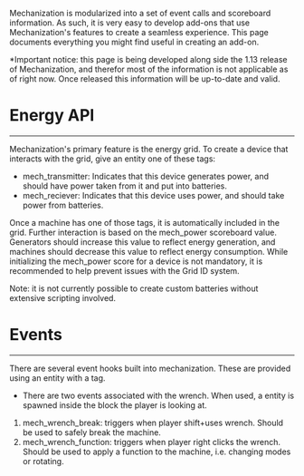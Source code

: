 Mechanization is modularized into a set of event calls and scoreboard information. As such, it is very easy to develop add-ons that use Mechanization's features to create a seamless experience. This page documents everything you might find useful in creating an add-on.

*Important notice: this page is being developed along side the 1.13 release of Mechanization, and therefor most of the information is not applicable as of right now. Once released this information will be up-to-date and valid.

# Energy API
***

Mechanization's primary feature is the energy grid. To create a device that interacts with the grid, give an entity one of these tags:
* mech_transmitter: Indicates that this device generates power, and should have power taken from it and put into batteries.
* mech_reciever: Indicates that this device uses power, and should take power from batteries.

Once a machine has one of those tags, it is automatically included in the grid. Further interaction is based on the mech_power scoreboard value. Generators should increase this value to reflect energy generation, and machines should decrease this value to reflect energy consumption. While initializing the mech_power score for a device is not mandatory, it is recommended to help prevent issues with the Grid ID system.

Note: it is not currently possible to create custom batteries without extensive scripting involved.

# Events
***
There are several event hooks built into mechanization. These are provided using an entity with a tag.
* There are two events associated with the wrench. When used, a entity is spawned inside the block the player is looking at.
1. mech_wrench_break: triggers when player shift+uses wrench. Should be used to safely break the machine.
2. mech_wrench_function: triggers when player right clicks the wrench. Should be used to apply a function to the machine, i.e. changing modes or rotating.



